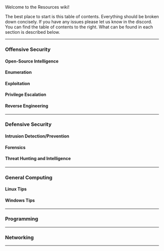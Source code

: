 Welcome to the Resources wiki!

The best place to start is this table of contents. Everything should be broken down concisely. If you have any issues please let us know in the discord. You can find the table of contents to the right. What can be found in each section is described below.
***
### Offensive Security
#### Open-Source Intelligence
#### Enumeration
#### Exploitation
#### Privilege Escalation
#### Reverse Engineering
***
### Defensive Security
#### Intrusion Detection/Prevention
#### Forensics
#### Threat Hunting and Intelligence
#### 
***
### General Computing
#### Linux Tips
#### Windows Tips
***
### Programming
***
### Networking
***

